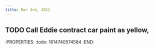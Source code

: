 ```yaml
---
title: Mar 3rd, 2021
---
```


## TODO Call Eddie contract car paint as yellow, 
:PROPERTIES:
:todo: 1614740574584
:END:
